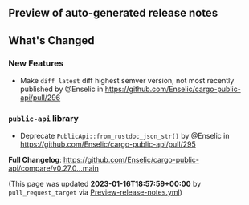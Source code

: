 ## Preview of auto-generated release notes
<!-- Release notes generated using configuration in .github/release.yml at main -->

## What's Changed
### New Features
* Make `diff latest` diff highest semver version, not most recently published by @Enselic in https://github.com/Enselic/cargo-public-api/pull/296
### `public-api` library
* Deprecate `PublicApi::from_rustdoc_json_str()` by @Enselic in https://github.com/Enselic/cargo-public-api/pull/295


**Full Changelog**: https://github.com/Enselic/cargo-public-api/compare/v0.27.0...main


(This page was updated **2023-01-16T18:57:59+00:00** by `pull_request_target` via [Preview-release-notes.yml](https://github.com/Enselic/cargo-public-api/actions/runs/3933214575))
